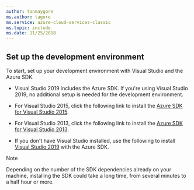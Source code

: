 ```yaml
---
author: tanmaygore
ms.author: tagore
ms.service: azure-cloud-services-classic
ms.topic: include
ms.date: 11/25/2018
---
```

## <a name="setupdevenv"></a>Set up the development environment
To start, set up your development environment with Visual Studio and the Azure SDK.

* Visual Studio 2019 includes the Azure SDK. If you're using Visual Studio 2019, no additional setup is needed for the development environment.
* For Visual Studio 2015, click the following link to install the [Azure SDK for Visual Studio 2015](https://go.microsoft.com/fwlink/?linkid=518003).
* For Visual Studio 2013, click the following link to install the [Azure SDK for Visual Studio 2013](https://go.microsoft.com/fwlink/?LinkID=324322).

* If you don't have Visual Studio installed, use the following to install [Visual Studio 2019](https://www.visualstudio.com/) with the Azure SDK.

> [!NOTE]
> Depending on the number of the SDK dependencies already on your machine, installing the SDK could take a long time, from several minutes to a half hour or more.
>
>
